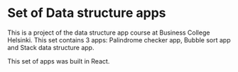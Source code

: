 # Set of Data structure apps

This is a project of the data structure app course at Business College Helsinki. This set contains 3 apps: Palindrome checker app, Bubble sort app and Stack data structure app.

This set of apps was built in React.
